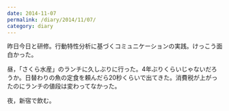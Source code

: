 ```yaml
---
date: 2014-11-07
permalink: /diary/2014/11/07/
category: diary
---
```


昨日今日と研修。行動特性分析に基づくコミュニケーションの実践。けっこう面白かった。

昼，「さくら水産」のランチに久しぶりに行った。4年ぶりくらいじゃないだろうか。日替わりの魚の定食を頼んだら20秒くらいで出てきた。消費税が上がったのにランチの値段は変わってなかった。

夜，新宿で飲む。